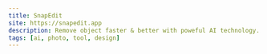 ```yaml
---
title: SnapEdit
site: https://snapedit.app
description: Remove object faster & better with poweful AI technology.
tags: [ai, photo, tool, design]
---
```

